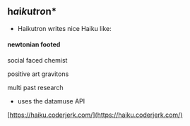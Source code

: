 h*a*i*k*u*t*r*o*n*
------------------

 - Haikutron writes nice Haiku like:

#### newtonian footed

social faced chemist

positive art gravitons

multi past research

 - uses the datamuse API

[https://haiku.coderjerk.com/](https://haiku.coderjerk.com/)
